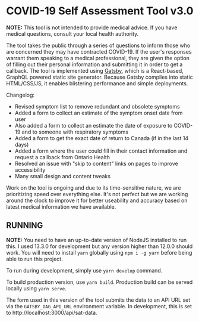 # COVID-19 Self Assessment Tool v3.0

**NOTE:** This tool is not intended to provide medical advice. If you have medical questions, consult your local health authority.

The tool takes the public through a series of questions to inform those who are concerned they may have contracted COVID-19. If the user's responses warrant them speaking to a medical professional, they are given the option of filling out their personal information and submitting it in order to get a callback. The tool is implemented using [Gatsby](https://www.gatsbyjs.org/), which is a React-based, GraphQL powered static site generator. Because Gatsby compiles into static HTML/CSS/JS, it enables blistering performance and simple deployments.

Changelog:

- Revised symptom list to remove redundant and obsolete symptoms
- Added a form to collect an estimate of the symptom onset date from user
- Also added a form to collect an estimate the date of exposure to COVID-19 and to someone with respiratory symptoms
- Added a form to get the exact date of return to Canada (if in the last 14 days)
- Added a form where the user could fill in their contact information and request a callback from Ontario Health
- Resolved an issue with "skip to content" links on pages to improve accessibility
- Many small design and content tweaks

Work on the tool is ongoing and due to its time-sensitive nature, we are prioritizing speed over everything else. It's not perfect but we are working around the clock to improve it for better useability and accuracy based on latest medical information we have available.

## RUNNING

**NOTE:** You need to have an up-to-date version of NodeJS installed to run this. I used 13.3.0 for development but any version higher than 12.0.0 should work. You will need to install `yarn` globally using `npm i -g yarn` before being able to run this project.

To run during development, simply use `yarn develop` command.

To build production version, use `yarn build`. Production build can be served locally using `yarn serve`.

The form used in this version of the tool submits the data to an API URL set via the `GATSBY_OAG_API_URL` environment variable. In development, this is set to http://localhost:3000/api/sat-data.
